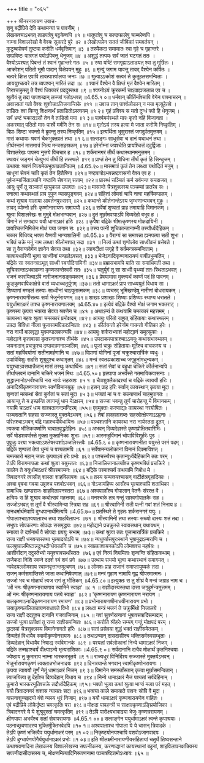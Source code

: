 +++
title = "०६५"

+++
श्रीनरनारायण उवाच-  
शृणु बद्रीप्रिये देवि कथामन्यां च पावनीम् ।  
लेखकश्चाऽभवत् ताडपत्रेषु पट्टकेष्वपि ॥१ ॥
धातुपत्रेषु च काष्ठफालेषु चाम्बरेष्वपि ।  
नाम्ना विशालरेखो वै वैश्यः सुकरदे पुरे ॥२ ॥
लेखोत्पन्नेन सततं जीविकां समवर्तयन् ।  
कुटुम्बपोषणं तुष्ट्या करोति धर्मवृत्तिमान् ॥३ ॥
तस्यैकदा समायातः श्वा गृहे च गृहान्तरे ।  
सम्प्रविष्टः पात्रगतं पयोऽपिबत्तु धेनुजम् ॥४ ॥
अशुद्धं तत्पयः सर्वं जातं घटगतं ततः ।  
वैश्योऽपश्यत् पिबन्तं तं श्वानं गृहान्तरे गतः ॥५ ॥
रुषा यष्टिं समगृह्याऽताडयत् श्वा तु मूर्छितः ।  
आक्रोशन् पतितो भूमौ पादान् विक्षेपयन् मुहुः ॥६ ॥
मृत्युं जगाम यावत्तु तावद् वैश्येन कर्षितः ।  
चत्वरे क्षिप्त एवापि तावत्पार्श्वालया जनाः ॥७ ॥
श्रुत्वाऽऽक्रोशं सत्वरं ते कुतूहलसमन्विताः ।  
आययुश्चत्वरे तत्र व्यपश्यन् मारितं तदा ॥८ ॥
श्वानं वैश्येन वै क्षिप्तं मृतं वैश्येन मारितम् ।  
तिरश्चक्रुस्तु ते वैश्यं धिक्कारं प्रददुस्तथा ॥९ ॥
श्वघ्नोऽयं क्रूरकर्मा चाऽग्राह्यजलान्न एव च ।  
श्रुत्वैवं तु तदा पापशब्दान् लज्जां गतोऽभवत् ॥4.65.१ ०॥
धर्मवान् कीर्तिमाँश्चापि वेगेन पापमाचरन् ।  
अवाच्यतां गतो वैश्यः शुशोचाऽतिजनान्तिके ॥११ ॥
उवाच तान् पार्श्वलोकान् न मया मृत्युहेतवे ।  
ताडितः श्वा किन्तु शिक्षणार्थं प्रताडितोऽस्त्ययम् ॥१ २॥
गृहं प्रविश्य स यतो दुग्धं पपौ हि धेनुजम् ।  
सर्वं भ्रष्टं चकाराऽसौ तेन वै ताडितो मया ॥१ ३॥
पार्श्वमर्मस्थले मारः कृतो नहि विजानता ।  
अकस्मात् पतितो मारः पार्श्वे मर्मणि तेन सः ॥१४॥
मृतोऽयं तस्य हत्या मे जाता करोमि निष्कृतिम् ।  
विप्राः शिष्टा भवन्तो मे ब्रुवन्तु तस्य निष्कृतिम् ॥१५॥
इत्यर्थिता भूसुरास्तं जगदुर्व्रतमुत्तमम् ।  
मासं कथायाः श्रवणं चैकभुक्तव्रतं तथा ॥१ ६॥
सत्सङ्गः साधुसेवा च दानं यथाधनं तथा ।  
तीर्थस्नानं मासमात्रं नित्य मन्त्रसहस्रकम् ॥१७॥
हरेर्नाम्नां जपश्चेति प्रायश्चित्तं ददुर्द्विजाः ।  
विशालरेखः पापस्य नुत्तये विचचार ह ॥१८॥
शर्करानगरं तीर्थं कथास्थानमनुत्तमम् ।  
स्थावरं जङ्गमं चेत्युभयं तीर्थं हि तत्स्थले ॥१९॥
प्राप्तं तेन तु विधिना तीर्थं कृतं हि सिन्धुजम् ।  
कथायाः श्रवणं नित्यमेकभुक्तव्रतान्वितम् ॥4.65.२०॥
मासमात्रं कृतं तेन लब्ध्वा यथोदितं मनुम् ।  
साधूनां सेवनं चापि कृतं तेन हितैषिणा ॥२१॥
नष्टपापोऽभवन्नष्टवासनो वैश्य एव ह ।  
पूर्वजन्मार्जिताऽघानि नष्टानि सेवनात् सताम् ॥२२॥
प्रारब्धं सञ्चितं कर्म सर्वमन्त समाव्रजत् ।  
आयुः पूर्णं तु सञ्जातं मृत्युकाल उपागतः ॥२३॥
मासान्ते चैत्रशुक्लस्य पञ्चम्यां प्रातरेव सः ।  
स्नात्वा कथास्थलं प्राप पुपूज व्यासपुङ्गवम् ॥२४॥
संहितां लोमशं चापि नत्वा महर्षिमण्डलम् ।  
कथां शुश्राव मालाया आवर्तनपुरःसरम् ॥२५॥
कथान्ते कीर्तनान्तेऽस्य जृम्भणान्यभवन् मुहुः ।  
तावद् व्योम्नो हरिः कृष्णोनारायणः समाययौ ॥२६॥
सर्वेषां शृण्वतां प्राह तमायाहि विमानकम् ।  
श्रूत्वा विशालरेखः स मुमुदे मोक्षभाग्यवान् ॥२७॥
द्रुतं मूर्छामवापाऽपि दिव्यदेहो बभूव ह ।  
विमाने तं समादाय ययौ धामाऽक्षरं हरिः ॥२८॥
कृपैषा बद्रिके श्रीमत्कृष्णस्य मोक्षदायिनी ।  
प्रायश्चित्तनिमित्तेन मोक्षं यया जगाम सः ॥२९॥
तस्य पत्नी शुचिकान्तानाम्नी तस्यौर्ध्वदैहिकम् ।  
चकार विधिवद् भक्ता वैष्णवी भाग्यशालिनी ॥4.65.३०॥
वैराग्यं सा समापन्ना ह्यनपत्या सती शुभा ।  
भक्तिं चक्रे मनुं नाम लब्ध्वा श्रीलोमशात् सदा ॥३१ ॥
नित्यं कथां शृणोत्येव साध्वीव्रजं प्रसेवते ।  
सा तु वैराग्यवेगेन ज्ञानेन सेवया तथा ॥३२॥
त्यागदीक्षां जगृहे वै सर्वमन्त्रसमन्विताम् ।  
काषायधारिणी भूत्वा साध्वीनां मण्डलेऽवसत् ॥३३॥
भेजेऽनादिकृष्णनारायणं पार्वीप्रभुम्पतिम् ।  
बद्रिके सा स्वतन्त्राऽभूत् साध्वी स्वर्गादिगामिनी ॥३४॥
ब्रह्मसभामपि याति सा समाधिमती तथा ।  
शुचिकान्ताऽभवन्नाम्ना कृष्णकान्तेश्वरी ततः ॥३५॥
चतुर्युगं तु सा साध्वी पृथ्व्यां ततः स्थिताऽभवत् ।  
भजनं कारयित्वाऽपि नारीजनानसङ्ख्यकान् ॥३६॥
प्रेषयामास मुक्त्यर्थं कार्ष्णं पदं हि पावनम् ।  
कुङ्कुमवापिकाक्षेत्रे वासं व्यधाच्चतुर्युगम् ॥३७॥
ततो धामाऽक्षरं प्राप साध्व्ययुतं विधाय सा ।  
शिष्याणां मण्डलं तस्याः साध्वीनां चाऽयुतात्मकम् ॥३८॥
व्यचरद् भूमिखण्डेषु नारीणां बोधदायकम् ।  
कृष्णनारायणीसत्यः सर्वा भेजुर्नरायणम् ॥३९॥
शाखाः प्रशाखाः शिष्याः प्रशिष्याः स्थाप्य धरातले ।  
ययुर्धामाऽक्षरं ताश्च कृष्णनारायणालयम् ॥4.65.४०॥
इत्येवं बद्रिके वैश्यो मोक्षं जगाम भक्तराट् ।  
कृष्णस्य कृपया भक्त्या सेवया श्रवणेन च ॥४१ ॥
अथाऽन्यं ते कथयामि चमत्कारं महत्तमम् ।  
कायस्था बहवः श्रुत्वा चमत्कारं प्रमोक्षदम् ॥४२॥
आययुः परितो राष्ट्रात् संहितायाः कथास्थलम् ।  
उपदा विविधा नीत्वा पूजासामग्रिकाऽन्विताः ॥४३ ॥
कीर्तयन्तो हरेर्नाम गायन्तो गीतिका हरेः ।  
नरा नार्यो बालवृद्धा युवमण्डलकान्यपि ॥४४॥
आययुः शर्कराभ्याशं महोद्यानं समुत्सुकाः ।  
महोद्याने कृतावासा कृतस्नानाश्च तीर्थके ॥४५॥
उपदाकरपात्राश्चाऽऽययुः कथासभास्थलम् ।  
जयनादान् प्रचक्रुश्च दण्डवन्नमनाञ्जलिम् ॥४६॥
पूजां चक्रुः संहितायाः मूर्तेश्च वाचकस्य च ।  
सतां महर्षिवर्याणां सतीनामर्हणानि च ॥४७॥
विप्राणां योगिनां पूजां चक्रुश्चारार्त्रिकं व्यधुः ।  
उपाविविशुः सदसि शुश्रुवुश्च कथामृतम् ॥४८॥
मन्त्रं स्वतःप्रकाशाच्च जगृहुर्नामधुन्यकम् ।  
ययुश्चाऽवसथान्नैजान् मासं तस्थुः कथार्थिनः ॥४९॥
सतां सेवां च बहुधा चक्रिरे कीर्तनान्यपि ।  
तीर्थाप्लवनं दानानि चक्रिरे भजनं मिथः ॥4.65.५०॥
हृतपापा अभवँस्ते गतमायिकवासनाः ।  
शुद्धात्मानोऽभवँश्चापि नरा नार्यः सहस्रशः ॥५ १ ॥
चैत्रशुक्लैकादश्यां च बद्रिके त्वाययौ हरिः ।  
अनादिश्रीकृष्णनारायणः स्वर्णविमानयुक् ॥५२॥
हसन् प्राह हरिः सर्वान् कायस्थान् कृपया मुदा ।  
शृण्वतां मत्कथां सेवां कुर्वतां च सतां मुदा ॥५ ३॥
भजतां मां च वः कल्याणार्थं चाहमुपागतः ।  
आयान्तु ते य इच्छन्ति त्वागन्तुं धाम मेऽक्षरम् ॥५४॥
सज्जा भवन्तु तूर्णं चारोहन्तु मे विमानकम् ।  
नयामि चाऽक्षरं धाम शाश्वतानन्दमन्दिरम् ॥५५॥
एवमुक्ताः करणाद्याः कायस्था नरयोषितः ।  
पञ्चशतानि सहसा सज्जास्तु मुक्तयेऽभवन् ॥५६॥
तेषां हलहलाशब्दः सहस्रोत्क्षेपणाऽऽह्वनाः ।  
परितश्चाऽभवन् बद्रि महाश्चर्यविधायिनः ॥५७॥
पञ्चशतानि कायस्था नरा नार्यस्तदा द्रुतम् ।  
त्यक्त्वा भौतिकवर्ष्माणि चाबालवृद्धदेहिनः ॥५८॥
अभवन् दिव्यदेहास्ते कृष्णप्रोक्षितवारिभिः ।  
सर्वे षोडशवर्षास्ते मुक्ता मुक्तानिकाः शुभाः ॥५९॥
आरुरुहुर्विमानं चोपाविविशुर्हरेः पुरः ।  
पुपूजुः परया भक्त्याऽऽश्लेषस्पर्शाऽञ्जलिस्तवैः ॥4.65.६ ०॥
कृष्णनारायणनीता ययुस्ते परमं पदम् ।  
बद्रिके शृण्वतां तेषां धुन्यं च पश्यतामपि ॥६१ ॥
सर्वेषामन्यलोकानां विमानं दिवमाविशत् ।  
चमत्कारो महान् जातः कृपयाऽयं हरेः प्रभोः ॥६२॥
पश्चस्थैश्च कृतान्यूर्ध्वदैहिकानि ततः परम् ।  
तेऽपि विरागमापन्नाः कथां श्रुत्वा ययुस्ततः ॥६३॥
निजान्निजानालयाँश्च कृष्णभक्तिं प्रचक्रिरे ।  
कालेन ते ययुर्धामाऽक्षरं श्रीपरमात्मनः ॥६४॥
बद्रिके परमाश्चर्यं कथयामि निबोध मे ।  
त्रिवादनगरे त्वासीत् शास्ता शाहविलापनः ॥६५॥
तस्य सम्पत्तयश्चासन् वाटीक्षेत्रगृहादिकाः ।  
अश्वा वृषभा गवया उष्ट्राश्च पशवोऽभवन् ॥६६॥
गोऽजामहिष्य आसँश्च भृत्याश्चापि शताधिका ।  
ग्रामाधिपः खण्डराजः शाहविलापनस्तदा ॥६७॥
अश्वपालाँश्च गोपालान् वेतनैः संररक्ष वै ।  
क्षत्रियः स हि शुश्राव कथोत्सवं महत्तमम् ॥६८॥
मनश्चक्रे तत्र गन्तुं साश्वगोपालकैः सह ।  
सज्जोऽभवत् स तूर्णं वै श्रीस्वामिन्या स्त्रिया सह ॥६९॥
श्रीस्वामिनी सती पत्नी गवां शतं निनाय ह ।  
दानधर्मार्थमेवापि दुग्धपानार्थमित्यपि ॥4.65.७०॥
प्रतस्थिरे ते गृहतः शर्करानगरं ययुः ।  
गोपालाश्चाऽश्वपालाश्च तथा शाहविलापनः ॥७१ ॥
श्रीस्वामिनी तथा तस्याः सख्यो दास्यः शतं तदा ।  
सभूषाः सोपकरणाः सोपदाः ससमृद्धयः ॥७२॥
महोद्याने प्रचक्रुस्ते स्वावसथान् यथायथम् ।  
स्नात्वा ते दर्शनार्थं वै सोपदाः प्रययुः सभाम् ॥७३॥
कथां श्रुत्वा ततः पूजामारार्त्रिकं प्रचक्रिरे ।  
राजा राज्ञी धनवन्तस्तथा भृत्यादयोऽपि च ॥७४॥
न्यधुर्व्यासपुरःस्थाने भूषामुद्राऽम्बराणि च ।  
फलपुष्पान्नमिष्टान्नदुग्धदौग्धेयकानि च ॥७५॥
स्वप्रकाशायनकोऽपि लोमशश्च महर्षयः ।  
आशीर्वादान् ददुस्तेभ्यो ययुश्चावसथाँस्ततः ॥७६॥
एवं नित्यं नियमिताः शृण्वन्ति संहिताकथाम् ।  
राजैकदा निशि स्वप्ने ददर्श स्वं शवं प्रगे ॥७७॥
उत्थाय सभयो भूत्वा कथास्थानं समागमत् ।  
न्यवेदयल्लोमशाय स्वाप्नवृत्तान्तमुल्बणम् ॥७८॥
लोमशः प्राह राजानं समाप्तायुष्यकं तदा ।  
राजन् कर्मसमाप्तिस्ते जाता कथानिषेवणात् ॥७९॥
मन्त्रं गृहाण नामापि गृह्ण श्रीपरमात्मनः ।  
सज्जो भव च मोक्षार्थं त्यज रागं तु भौतिकम् ॥4.65.८०॥
इत्युक्तः स तु शीघ्रं वै मन्त्रं जग्राह नाम च ।  
'ओं नमः श्रीकृष्णनारायणाय स्वामिने स्वाहा' ॥८ १ ॥
राज्ञीदास्यस्तथा दासा जगृहुर्मन्त्रमुत्तमम् ।  
ओं नमः श्रीकृष्णनारायणाय पतये स्वाहा' ॥८२॥
'कृष्णनारायण कृष्णनारायण नरायण ।  
बालकृष्णाऽनादिकृष्णनारायण रमायण' ॥८३॥
प्रभोनारायणश्रीमाधवीनारायण प्रभो ।  
जयाकृष्णललितान्रायणराधापते विभो ॥८४॥
लब्ध्वा मन्त्रं भजनं ते चक्रुर्मिथो निजालये ।  
राजा राज्ञी ददतुश्च दानानि गजवाजिनाम् ॥८५ ॥
गवां सुवर्णरत्नानां भूषावस्त्रादिसम्पदाम् ।  
सज्जो भूत्वा प्रतीक्षां तु राजा राज्ञीसमन्वितः ॥८६॥
करोति श्रीहरेः सम्यग् गन्तुं मोक्षपदं परम् ।  
द्वादश्यां चैत्रशुक्लस्य विमानेनागतो हरिः ॥८७॥
सतां प्रसेवया शुद्धं भक्तं राज्ञीसमेतकम् ।  
दिव्यदेहं विधायैव स्वामीकृष्णोनरायणः ॥८८॥
तथाऽन्यान् दासदासीश्च भक्तिसर्वस्वसम्भृताः ।  
दिव्यदेहान् विधायैव निषाद्य स्वविमानके ॥८९ ॥
पश्यतां सर्वलोकानां निन्ये धामाऽक्षरं निजम् ।  
बद्रिके तन्महाश्चर्यं वीक्ष्याऽन्ये भृत्यदासिकाः ॥4.65.९ ०॥
सर्वदानानि दत्वैव मोक्षार्थं कृतनिश्चयाः ।  
ज्येष्ठाय तु कुमाराय नाम्ना भास्करभूतये ॥९ १॥
राज्यधुरं विनिर्दिश्य सज्जास्ते मुक्तयेऽभवन् ।  
भेजुर्नारायणकृष्णं त्यक्तान्नभोजनादयः ॥९२॥
दिनत्रयान्ते भगवान् स्वामीकृष्णोनरायणः ।  
कृपया त्वाययौ तूर्णं नेतुं धामाऽक्षरं निजम् ॥९ ३॥
विमानेन समस्ताँस्तान् कृत्वा मूर्छासमन्वितान् ।  
त्याजयित्वा तु देहाँश्च दिव्यदेहान् विधाय च ॥९४॥
निन्ये धामाऽक्षरं नैजं पश्यतां सर्वदेहिनाम् ।  
कुमारो भास्करभूतिश्चक्रे तदौर्ध्वदैहिकम् ॥९५॥
भक्तो भूत्वा कथां श्रुत्वा भाग्यं मत्वा परं महत् ।  
ययौ त्रिवादनगरं शशास न्यायतः सदा ॥९६॥
भक्त्या काले समायाते पावनः सोपि वै मुदा ।  
वासनाशून्यहृदयो वंशे न्यस्य धुरं निजाम् ॥९७॥
ययौ धामाऽक्षरं कृष्णनारायणेन वाहितः ।  
एवं बद्रीप्रिये लोकैर्दृष्टा चमत्कृतिः परा ॥९८॥
मोक्षदा पापहन्त्री च साक्षात्कृष्णाऽङ्घ्रियोजिका ।  
त्रिवादनगरे ये ये शुश्रुवुस्तां चमत्कृतिम् ॥९९॥
तेऽपि पारोक्ष्यभावाढ्या भेजुः कृष्णन्नरायणम् ।  
क्षीणपापा अभवँश्च सतां सेवापरायणाः ॥4.65.१ ००॥
सत्सङ्गेन ययुर्धामाऽक्षरं त्वन्ते कृपाश्रयाः ।  
पठनाच्छ्रवणादस्य भुक्तिर्मुक्तिभवेदपि ॥१० १॥
अश्वपालाश्च गोपाला ये ये चासन् त्रिवादके ।  
तेऽपि कृष्णं भजित्वैव ययुर्धामाक्षरं परम् ॥१ ०२॥
निकृष्टयोनयश्चापि पशवोऽजागवादयः ।  
तेऽपि दुग्धार्पणयोगैर्ययुर्धामाऽक्षरं प्रभोः ॥१ ०३॥
इति श्रीलक्ष्मीनारायणीयसंहितायां चतुर्थे तिष्यसन्ताने कथाश्रवणादिना लेखकस्य विशालरेखस्य सपत्नीकस्य, करणाद्यानां कायस्थानां बहूनां, शाहविलापनक्षत्रियस्य सपत्नीदासीदासस्य च, मोक्षणमित्यादिनिरूपणनामा पञ्चषष्टितमोऽध्यायः ॥६५ ॥
    
    
